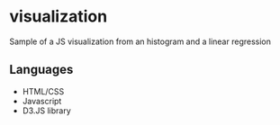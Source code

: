 # visualization
Sample of a JS visualization from an histogram and a linear regression

## Languages

- HTML/CSS
- Javascript
- D3.JS library
